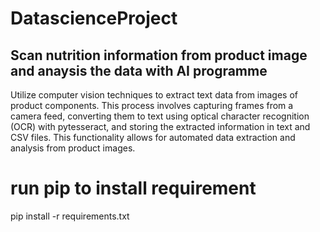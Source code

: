 # DatascienceProject


## Scan nutrition information from product image and anaysis the data with AI programme

 Utilize computer vision techniques to extract text data from images of product components. This process involves capturing frames from a camera feed, converting them to text using optical character recognition (OCR) with pytesseract, and storing the extracted information in text and CSV files. This functionality allows for automated data extraction and analysis from product images.



# run pip to install requirement
 pip install -r requirements.txt
